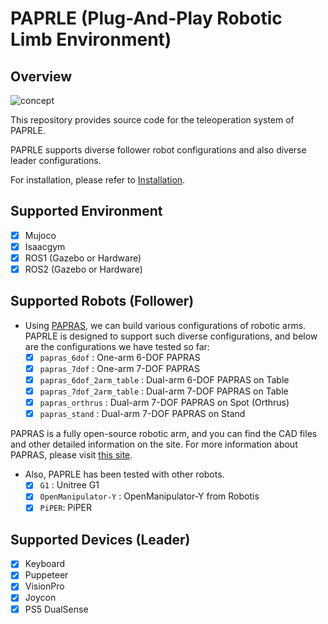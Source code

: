 # PAPRLE (Plug-And-Play Robotic Limb Environment)
## Overview
![concept](docs/media/paprle_concept_comp.gif)

This repository provides source code for the teleoperation system of PAPRLE.

PAPRLE supports diverse follower robot configurations and also diverse leader configurations. 

For installation, please refer to [Installation](docs/Installation.md).

## Supported Environment
- [x] Mujoco
- [x] Isaacgym
- [x] ROS1 (Gazebo or Hardware)
- [x] ROS2 (Gazebo or Hardware)

## Supported Robots (Follower)
- Using [PAPRAS](https://uiuckimlab.github.io/papras-pages), we can build various configurations of robotic arms. 
PAPRLE is designed to support such diverse configurations, and below are the configurations we have tested so far:
  - [x] `papras_6dof` : One-arm 6-DOF PAPRAS
  - [x] `papras_7dof` : One-arm 7-DOF PAPRAS
  - [x] `papras_6dof_2arm_table` : Dual-arm 6-DOF PAPRAS on Table
  - [x] `papras_7dof_2arm_table` : Dual-arm 7-DOF PAPRAS on Table
  - [x] `papras_orthrus` : Dual-arm 7-DOF PAPRAS on Spot (Orthrus)
  - [x] `papras_stand` : Dual-arm 7-DOF PAPRAS on Stand
        
PAPRAS is a fully open-source robotic arm, and you can find the CAD files and other detailed information on the site.
For more information about PAPRAS, please visit [this site](https://uiuckimlab.github.io/papras-pages). 
- Also, PAPRLE has been tested with other robots.
  - [x] `G1` : Unitree G1
  - [x] `OpenManipulator-Y` : OpenManipulator-Y from Robotis
  - [x] `PiPER`: PiPER 

## Supported Devices (Leader)
- [x] Keyboard
- [x] Puppeteer
- [x] VisionPro
- [x] Joycon
- [x] PS5 DualSense
